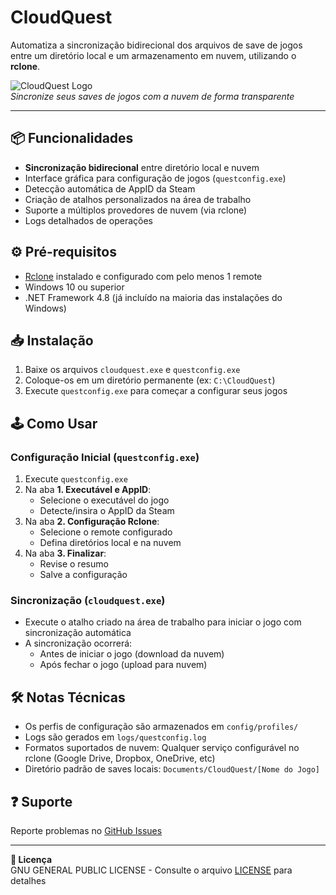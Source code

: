 # CloudQuest

Automatiza a sincronização bidirecional dos arquivos de save de jogos entre um diretório local e um armazenamento em nuvem, utilizando o **rclone**.

![CloudQuest Logo](assets/icons/icon.ico)  
*Sincronize seus saves de jogos com a nuvem de forma transparente*

---

## 📦 Funcionalidades
- **Sincronização bidirecional** entre diretório local e nuvem
- Interface gráfica para configuração de jogos (`questconfig.exe`)
- Detecção automática de AppID da Steam
- Criação de atalhos personalizados na área de trabalho
- Suporte a múltiplos provedores de nuvem (via rclone)
- Logs detalhados de operações

## ⚙️ Pré-requisitos
- [Rclone](https://rclone.org/) instalado e configurado com pelo menos 1 remote
- Windows 10 ou superior
- .NET Framework 4.8 (já incluído na maioria das instalações do Windows)

## 📥 Instalação
1. Baixe os arquivos `cloudquest.exe` e `questconfig.exe`
2. Coloque-os em um diretório permanente (ex: `C:\CloudQuest`)
3. Execute `questconfig.exe` para começar a configurar seus jogos

## 🕹 Como Usar
### Configuração Inicial (`questconfig.exe`)
1. Execute `questconfig.exe`
2. Na aba **1. Executável e AppID**:
   - Selecione o executável do jogo
   - Detecte/insira o AppID da Steam
3. Na aba **2. Configuração Rclone**:
   - Selecione o remote configurado
   - Defina diretórios local e na nuvem
4. Na aba **3. Finalizar**:
   - Revise o resumo
   - Salve a configuração

### Sincronização (`cloudquest.exe`)
- Execute o atalho criado na área de trabalho para iniciar o jogo com sincronização automática
- A sincronização ocorrerá:
  - Antes de iniciar o jogo (download da nuvem)
  - Após fechar o jogo (upload para nuvem)

## 🛠 Notas Técnicas
- Os perfis de configuração são armazenados em `config/profiles/`
- Logs são gerados em `logs/questconfig.log`
- Formatos suportados de nuvem: Qualquer serviço configurável no rclone (Google Drive, Dropbox, OneDrive, etc)
- Diretório padrão de saves locais: `Documents/CloudQuest/[Nome do Jogo]`

## ❓ Suporte
Reporte problemas no [GitHub Issues](https://github.com/seuusuario/CloudQuest/issues)

---

**📄 Licença**  
 GNU GENERAL PUBLIC LICENSE - Consulte o arquivo [LICENSE](LICENSE) para detalhes